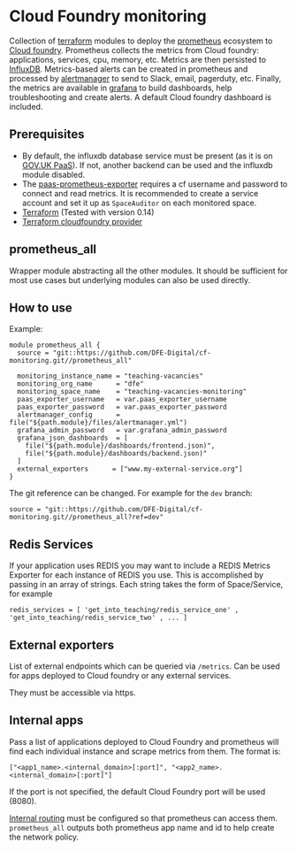 # Cloud Foundry monitoring

Collection of [terraform](https://www.terraform.io/) modules to deploy the [prometheus](https://prometheus.io/) ecosystem to [Cloud foundry](https://www.cloudfoundry.org/).
Prometheus collects the metrics from Cloud foundry: applications, services, cpu, memory, etc. Metrics are then persisted to [InfluxDB](https://www.influxdata.com/products/influxdb-overview/).
Metrics-based alerts can be created in prometheus and processed by [alertmanager](https://prometheus.io/docs/alerting/) to send to Slack, email, pagerduty, etc.
Finally, the metrics are available in [grafana](https://grafana.com/) to build dashboards, help troubleshooting and create alerts. A default Cloud foundry dashboard is included.

## Prerequisites

- By default, the influxdb database service must be present (as it is on [GOV.UK PaaS](https://www.cloud.service.gov.uk/)). If not, another backend can be used and the influxdb module disabled.
- The [paas-prometheus-exporter](https://github.com/alphagov/paas-prometheus-exporter) requires a cf username and password to connect and read metrics. It is recommended to create a service account
and set it up as `SpaceAuditor` on each monitored space.
- [Terraform](https://www.terraform.io/) (Tested with version 0.14)
- [Terraform cloudfoundry provider](https://registry.terraform.io/providers/cloudfoundry-community/cloudfoundry/latest)

## prometheus_all

Wrapper module abstracting all the other modules. It should be sufficient for most use cases but underlying modules can also be used directly.

## How to use

Example:

```hcl
module prometheus_all {
  source = "git::https://github.com/DFE-Digital/cf-monitoring.git//prometheus_all"

  monitoring_instance_name = "teaching-vacancies"
  monitoring_org_name      = "dfe"
  monitoring_space_name    = "teaching-vacancies-monitoring"
  paas_exporter_username   = var.paas_exporter_username
  paas_exporter_password   = var.paas_exporter_password
  alertmanager_config      = file("${path.module}/files/alertmanager.yml")
  grafana_admin_password   = var.grafana_admin_password
  grafana_json_dashboards  = [
    file("${path.module}/dashboards/frontend.json)",
    file("${path.module}/dashboards/backend.json)"
  ]
  external_exporters      = ["www.my-external-service.org"]
}
```

The git reference can be changed. For example for the `dev` branch:
```
source = "git::https://github.com/DFE-Digital/cf-monitoring.git//prometheus_all?ref=dev"
```

## Redis Services
If your application uses REDIS you may want to include a REDIS Metrics Exporter for each instance of REDIS you use. This is accomplished by passing in an array of strings. Each string takes the form
of Space/Service, for example

```
redis_services = [ 'get_into_teaching/redis_service_one' , 'get_into_teaching/redis_service_two' , ... ]
```

## External exporters
List of external endpoints which can be queried via `/metrics`. Can be used for apps deployed to Cloud foundry or any external services.

They must be accessible via https.

## Internal apps
Pass a list of applications deployed to Cloud Foundry and prometheus will find each individual instance and scrape metrics from them. The format is:

```
["<app1_name>.<internal_domain>[:port]", "<app2_name>.<internal_domain>[:port]"]
```

If the port is not specified, the default Cloud Foundry port will be used (8080).

[Internal routing](https://docs.cloudfoundry.org/devguide/deploy-apps/routes-domains.html#internal-routes) must be configured so that prometheus can access them.
`prometheus_all` outputs both prometheus app name and id to help create the network policy.
